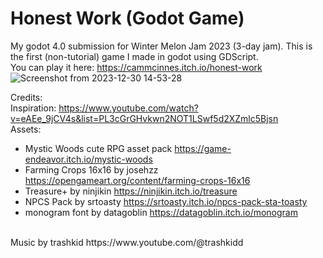 # Honest Work (Godot Game)
My godot 4.0 submission for Winter Melon Jam 2023 (3-day jam). This is the first (non-tutorial) game I made in godot using GDScript.
<br/>
You can play it here: https://cammcinnes.itch.io/honest-work
<br/>
![Screenshot from 2023-12-30 14-53-28](https://github.com/cammcinnes/wintermelonjam-2023/assets/88452661/0b387b41-1e30-4147-b1a0-ca539551df13)

Credits:
<br/>
Inspiration: https://www.youtube.com/watch?v=eAEe_9jCV4s&list=PL3cGrGHvkwn2NOT1LSwf5d2XZmlc5Bjsn
<br/>
Assets:
	
- Mystic Woods cute RPG asset pack https://game-endeavor.itch.io/mystic-woods
- Farming Crops 16x16 by josehzz https://opengameart.org/content/farming-crops-16x16
- Treasure+ by ninjikin https://ninjikin.itch.io/treasure
- NPCS Pack by srtoasty https://srtoasty.itch.io/npcs-pack-sta-toasty
- monogram font by datagoblin https://datagoblin.itch.io/monogram
<br/>
Music by trashkid https://www.youtube.com/@trashkidd
